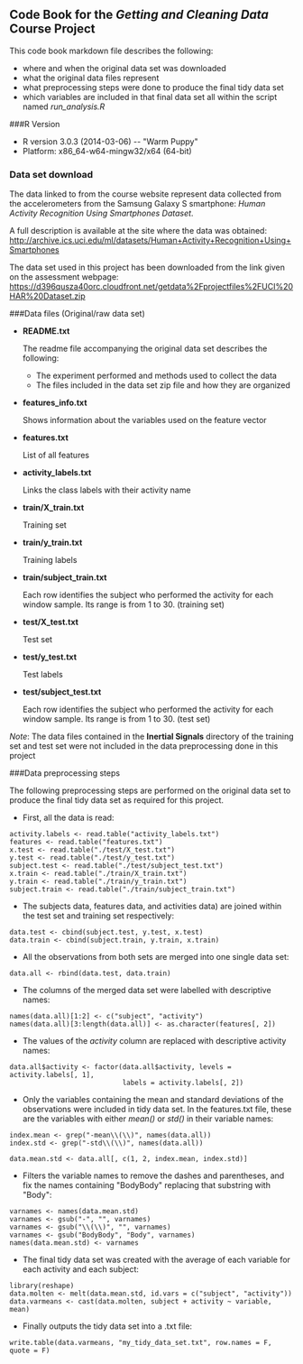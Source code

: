 Code Book for the *Getting and Cleaning Data* Course Project
------------------------------------------------------------

This code book markdown file describes the following:
* where and when the original data set was downloaded
* what the original data files represent
* what preprocessing steps were done to produce the final tidy data set
* which variables are included in that final data set
all within the script named *run_analysis.R*

###R Version
* R version 3.0.3 (2014-03-06) -- "Warm Puppy"
* Platform: x86_64-w64-mingw32/x64 (64-bit)	

### Data set download

The data linked to from the course website represent data collected
from the accelerometers from the Samsung Galaxy S smartphone: *Human Activity
Recognition Using Smartphones Dataset*.

A full description is available at the site where the data was obtained:
<http://archive.ics.uci.edu/ml/datasets/Human+Activity+Recognition+Using+Smartphones>

The data set used in this project has been downloaded from the link given on
the assessment webpage:
<https://d396qusza40orc.cloudfront.net/getdata%2Fprojectfiles%2FUCI%20HAR%20Dataset.zip>

###Data files (Original/raw data set)
- **README.txt**

	The readme file accompanying the original data set describes the
	following:
	- The experiment performed and methods used to collect the data
	- The files included in the data set zip file and how they are organized
	
- **features_info.txt**

	Shows information about the variables used on the feature vector

- **features.txt**

	List of all features

- **activity_labels.txt**  

	Links the class labels with their activity name

- **train/X_train.txt**  

	Training set

- **train/y_train.txt**  

	Training labels

- **train/subject_train.txt**  

	Each row identifies the subject who performed the activity for each window 
	sample. Its range is from 1 to 30. (training set)

- **test/X_test.txt**  

	Test set

- **test/y_test.txt**  

	Test labels

- **test/subject_test.txt**  

	Each row identifies the subject who performed the activity for each window 
	sample. Its range is from 1 to 30. (test set)

*Note*:
	The data files contained in the **Inertial Signals** directory of the
	training set and test set were not included in the data preprocessing done
	in this project
	
###Data preprocessing steps

The following preprocessing steps are performed on the original data
set to produce the final tidy data set as required for this project.

-  First, all the data is read:

<!-- -->

	activity.labels <- read.table("activity_labels.txt")
	features <- read.table("features.txt")
	x.test <- read.table("./test/X_test.txt")
	y.test <- read.table("./test/y_test.txt")
	subject.test <- read.table("./test/subject_test.txt")
	x.train <- read.table("./train/X_train.txt")
	y.train <- read.table("./train/y_train.txt")
	subject.train <- read.table("./train/subject_train.txt")

-  The subjects data, features data, and activities data) are joined within 
the test set and training set respectively:

<!-- -->

	data.test <- cbind(subject.test, y.test, x.test)
	data.train <- cbind(subject.train, y.train, x.train)

-  All the observations from both sets are merged into one single data set:

<!-- -->

	data.all <- rbind(data.test, data.train)

-  The columns of the merged data set were labelled with descriptive names:

<!-- -->

	names(data.all)[1:2] <- c("subject", "activity")
	names(data.all)[3:length(data.all)] <- as.character(features[, 2])

-  The values of the *activity* column are replaced with descriptive 
activity names:

<!-- -->

	data.all$activity <- factor(data.all$activity, levels = activity.labels[, 1],
								labels = activity.labels[, 2])

-  Only the variables containing the mean and standard deviations of
the observations were included in tidy data set.
In the features.txt file, these are the variables with either *mean()* or
*std()* in their variable names:

<!-- -->

	index.mean <- grep("-mean\\(\\)", names(data.all))
	index.std <- grep("-std\\(\\)", names(data.all))

	data.mean.std <- data.all[, c(1, 2, index.mean, index.std)]

-  Filters the variable names to remove the dashes and parentheses,
and fix the names containing "BodyBody" replacing that substring with "Body":

<!-- -->

	varnames <- names(data.mean.std)
	varnames <- gsub("-", "", varnames)
	varnames <- gsub("\\(\\)", "", varnames)
	varnames <- gsub("BodyBody", "Body", varnames)
	names(data.mean.std) <- varnames

-  The final tidy data set was created with the average of each variable
for each activity and each subject:

<!-- -->

	library(reshape)
	data.molten <- melt(data.mean.std, id.vars = c("subject", "activity"))
	data.varmeans <- cast(data.molten, subject + activity ~ variable, mean)

-  Finally outputs the tidy data set into a .txt file:

<!-- -->

	write.table(data.varmeans, "my_tidy_data_set.txt", row.names = F, quote = F)
	
